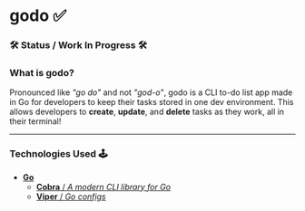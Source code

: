 # godo ✅ 

### 🛠 Status / Work In Progress 🛠

### What is **godo**?
Pronounced like *"go do"* and not *"god-o"*, godo is a CLI to-do list app made in Go for developers to keep their tasks stored in one dev environment.
This allows developers to **create**, **update**, and **delete** tasks as they work, all in their terminal!

---

### Technologies Used 🕹
- [**Go**](https://go.dev/)
  - [**Cobra** / *A modern CLI library for Go*](https://github.com/spf13/cobra)
  - [**Viper** / *Go configs*](https://github.com/spf13/viper)
